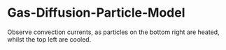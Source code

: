 # Gas-Diffusion-Particle-Model
Observe convection currents, as particles on the bottom right are heated, whilst the top left are cooled.
